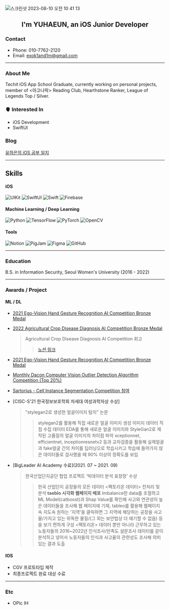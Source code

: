 ![스크린샷 2023-08-10 오전 10 41 13](https://github.com/APPSCHOOL3-iOS/project01-team06/assets/65907001/23fb8fc1-1ffe-4df5-99b6-05382d96a2b3)


<div align="center">
  <h2>I'm YUHAEUN, an iOS Junior Developer</h2>
</div>

### Contact

- Phone: 010-7762-2120
- Email: exok1and1m@gmail.com

---

### About Me

Techit iOS App School Graduate, currently working on personal projects, member of <아고나락> Reading Club, Hearthstone Ranker, League of Legends Top / Silver.

### 🫀 Interested In

- iOS Development
- SwiftUI

### Blog
[유하은의 iOS 공부 일지](https://www.notion.so/YUHAEUN-052c651f10a24da7876aa19576d555ae?pvs=4)

---

## Skills

#### iOS

![UIKit](https://img.shields.io/badge/UIKit-167EFB?style=flat-square&logo=swift&logoColor=white)
![SwiftUI](https://img.shields.io/badge/SwiftUI-0096FF?style=flat-square&logo=swift&logoColor=white)
![Swift](https://img.shields.io/badge/Swift-FA7343?style=flat-square&logo=swift&logoColor=white)
![Firebase](https://img.shields.io/badge/Firebase-FFCA28?style=flat-square&logo=firebase&logoColor=white)

#### Machine Learning / Deep Learning

![Python](https://img.shields.io/badge/python-3776AB?style=for-the-badge&logo=python&logoColor=white)
![TensorFlow](https://img.shields.io/badge/TensorFlow-FF6F00?style=for-the-badge&logo=tensorflow&logoColor=white)
![PyTorch](https://img.shields.io/badge/PyTorch-EE4C2C?style=for-the-badge&logo=pytorch&logoColor=white)
![OpenCV](https://img.shields.io/badge/OpenCV-5C3EE8?style=flat-square&logo=opencv&logoColor=white)

#### Tools

![Notion](https://img.shields.io/badge/Notion-000000?style=flat-square&logo=notion&logoColor=white)
![PigJam](https://img.shields.io/badge/PigJam-FFD700?style=flat-square&logo=jamstack&logoColor=white)
![Figma](https://img.shields.io/badge/Figma-F24E1E?style=flat-square&logo=figma&logoColor=white)
![GitHub](https://img.shields.io/badge/github-181717?style=for-the-badge&logo=github&logoColor=white)

---

### Education

B.S. in Information Security, Seoul Women's University (2016 - 2022)

---

### Awards / Project

#### ML / DL

- [2021 Ego-Vision Hand Gesture Recognition AI Competition Bronze Medal](https://dacon.io/competitions/official/235805/overview/description)
- [2022 Agricultural Crop Disease Diagnosis AI Competition Bronze Medal](https://dacon.io/competitions/official/235870/overview/description)
  > Agricultural Crop Disease Diagnosis AI Competition 회고
  >> [노션 링크](https://www.notion.so/AI-f2dbefec32524168ae86fdb577c04015)

- [2021 Ego-Vision Hand Gesture Recognition AI Competition Bronze Medal](https://dacon.io/competitions/official/235806/leaderboard)
- [Monthly Dacon Computer Vision Outlier Detection Algorithm Competition (Top 20%)](https://dacon.io/competitions/official/235894/overview/description)
- [Sartorius - Cell Instance Segmentation Competition 참여](https://www.notion.so/AI-f2dbefec32524168ae86fdb577c04015?pvs=21)

- [CISC-S'21 한국정보보호학회 차세대 여성과학자상 수상]
  > "stylegan2로 생성한 얼굴이미지 탐지" 논문
  >> stylegan2를 활용해 직접 새로운 얼굴 이미지 생성
  >> 이미지 데이터 직접 수집
  >> 데이터 EDA를 통해 새로운 얼굴 이미지와 StyleGan2로 제작된 고품질의 얼굴 이미지의 차이점 파악
  >> xceptionnet, efficientnet, inceptionresnetv2 등과 교차검증을 활용해 실제얼굴과 fake얼굴 간의 차이를 딥러닝으로 학습시키고 학습에 들어가지 않은 데이터들로 검사했을 때 90% 이상의 정확도를 보임

- [BigLeader AI Academy 수료](2021. 07 ~ 2021. 09)
  > 한국산업단지공단 협업 프로젝트 ‘빅데이터 분석 표창장’ 수상
  >> 한국 산업단지 공장들의 모든 데이터 <팩토리온 데이터> 전처리 및 분석
  >> **taeblo 시각화 웹페이지 배포**
  >> Imbalance한 data를 조절하고 ML Model(catboost)과 Shap Value를 확인해 사고와 연관성이 높은 데이터들을 조사해 웹 페이지에 기재, tableo를 활용해 웹페이지 속 지도속 원하는 '지역'을 클릭하면 그 지역에 해당하는 공장을 사고율/가지고 있는 위독한 물질/(그 외는 보안법상 더 얘기할 수 없음) 등을 보기 편하게 구성
  >> <팩토리온> 데이터 뿐만 아니라 근무하고 있는 노동자들의 2016~2022년 인식조사/만족도 설문조사 데이터를 같이 분석하고 넣어서 노동자들의 인식과 사고율의 관련성도 조사해 의미있는 결과 도출

#### IOS

- CGV 프로토타입 제작
- 최종프로젝트 완료 대상 수료

---

### Etc

- OPic IH



